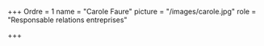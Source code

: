 +++
Ordre = 1
name = "Carole Faure"
picture = "/images/carole.jpg"
role = "Responsable relations entreprises"

+++
